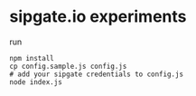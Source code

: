 # sipgate.io experiments

run

    npm install
    cp config.sample.js config.js
    # add your sipgate credentials to config.js
    node index.js
